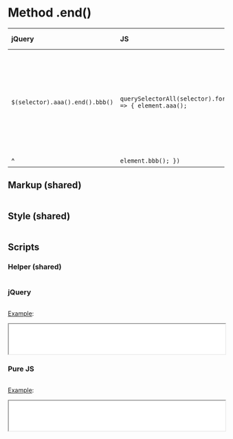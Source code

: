 # Method .end()

| jQuery | JS | Description | API Reference |
|:--|:--|:--|:--:|
| `$(selector).aaa().end().bbb()` | `querySelectorAll(selector).forEach(element => { element.aaa();` |  **_End_** the most recent **_filtering operation_**in the current chain<br />and **_return_** the set of matched elements **_to its previous state_**. | [api](https://api.jquery.com/end/) |
| ^| `element.bbb(); })` | ^| ^|

## Markup (shared)

```html:example.html
```

## Style (shared)

```css:src/style.css
```

## Scripts

### Helper (shared)

```js:src/main.js
```

### jQuery

```js:src/jquery.js
```

[Example](example.html?jquery):

<iframe width="100%" height="70" src="example.html?jquery"></iframe>

### Pure JS

```js:src/pure.js
```

[Example](example.html?pure):

<iframe width="100%" height="70" src="example.html?pure"></iframe>
